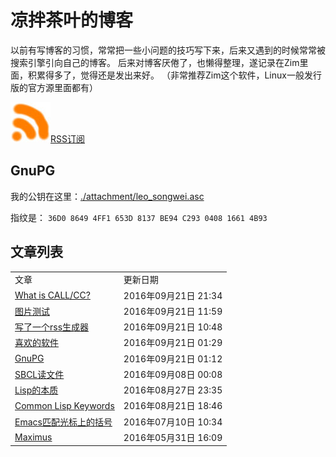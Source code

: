 凉拌茶叶的博客
==============

以前有写博客的习惯，常常把一些小问题的技巧写下来，后来又遇到的时候常常被搜索引擎引向自己的博客。
后来对博客厌倦了，也懒得整理，遂记录在Zim里面，积累得多了，觉得还是发出来好。
（非常推荐Zim这个软件，Linux一般发行版的官方源里面都有）

<a href="https://github.com/leosongwei/blog/raw/master/rss.xml"><img src="./attachment/rss.jpg" />RSS订阅</a>

## GnuPG
我的公钥在这里：[./attachment/leo_songwei.asc](https://raw.githubusercontent.com/leosongwei/blog/master/attachment/leo_songwei.asc)

指纹是：
`36D0 8649 4FF1 653D 8137 BE94 C293 0408 1661 4B93`

文章列表
--------

<table><tbody>
<tr><td>文章</td><td>更新日期</td></tr>
<tr><td><a href="./00_what_is_call_cc.md">What is CALL/CC?</a></td><td>2016年09月21日 21:34</td></tr>
<tr><td><a href="./图片测试.md">图片测试</a></td><td>2016年09月21日 11:59</td></tr>
<tr><td><a href="./08_rss.md">写了一个rss生成器</a></td><td>2016年09月21日 10:48</td></tr>
<tr><td><a href="./02_favorite_software.md">喜欢的软件</a></td><td>2016年09月21日 01:29</td></tr>
<tr><td><a href="./07_gpg.md">GnuPG</a></td><td>2016年09月21日 01:12</td></tr>
<tr><td><a href="./06_sbcl_reading_file.md">SBCL读文件</a></td><td>2016年09月08日 00:08</td></tr>
<tr><td><a href="./05_essence_of_lisp.md">Lisp的本质</a></td><td>2016年08月27日 23:35</td></tr>
<tr><td><a href="./04_common_lisp_keywords.md">Common Lisp Keywords</a></td><td>2016年08月21日 18:46</td></tr>
<tr><td><a href="./03_emacs_matching_parens_ON_cursor.md">Emacs匹配光标上的括号</a></td><td>2016年07月10日 10:34</td></tr>
<tr><td><a href="./01_maximus.md">Maximus</a></td><td>2016年05月31日 16:09</td></tr>
</tbody></table>